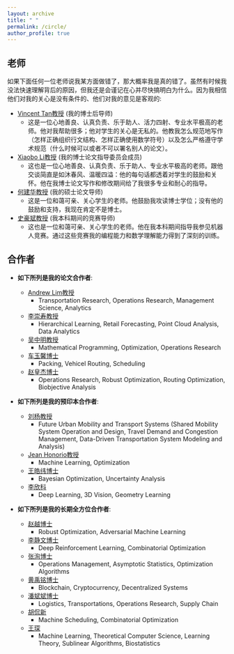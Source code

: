 ```yaml
---
layout: archive
title: " "
permalink: /circle/
author_profile: true
---
```


## 老师

<html><body>
<p align="justify">
如果下面任何一位老师说我某方面做错了，那大概率我是真的错了。虽然有时候我没法快速理解背后的原因，但我还是会谨记在心并尽快搞明白为什么。因为我相信他们对我的关心是没有条件的、他们对我的意见是客观的:
</p>
</body></html>

  * [Vincent Tan教授](https://vyftan.github.io/) (我的博士后导师)
    + 这是一位心地善良、认真负责、乐于助人、活力四射、专业水平极高的老师。他对我帮助很多；他对学生的关心是无私的。他教我怎么规范地写作（怎样正确组织行文结构、怎样正确使用数学符号）以及怎么严格遵守学术规范（什么时候可以或者不可以署名别人的论文）。
  * [Xiaobo Li教授](https://cde.nus.edu.sg/isem/staff/li-xiaobo/) (我的博士论文指导委员会成员)
    + 这也是一位心地善良、认真负责、乐于助人、专业水平极高的老师。跟他交谈简直是如沐春风、温暖四溢：他的每句话都透着对学生的鼓励和关怀。他在我博士论文写作和修改期间给了我很多专业和耐心的指导。
  * [何建华教授](https://teacher.nwpu.edu.cn/j82zf0vfmf50835d3461429868736702.html) (我的硕士论文导师)
    + 这是一位和蔼可亲、关心学生的老师。他鼓励我攻读博士学位；没有他的鼓励和支持，我现在肯定不是博士。
  * [史豪斌教授](https://teacher.nwpu.edu.cn/shihaobin.html) (我本科期间的竞赛导师)
    + 这也是一位和蔼可亲、关心学生的老师。他在我本科期间指导我参见机器人竞赛。通过这些竞赛我的编程能力和数学理解能力得到了深刻的训练。

## 合作者
+ __如下所列是我的论文合作者__:
  * [Andrew Lim教授](https://scholar.google.com/citations?user=iDEgcFQAAAAJ&hl=en)
    - Transportation Research, Operations Research, Management Science, Analytics
  * [李崇寿教授](https://scholar.google.com/citations?user=pQsr70EAAAAJ&hl=en)
    - Hierarchical Learning, Retail Forecasting, Point Cloud Analysis, Data Analytics
  * [吴中明教授](https://scholar.google.com/citations?user=XaPAeGsAAAAJ&hl=en)
    - Mathematical Programming, Optimization, Operations Research
  * [车玉馨博士](https://scholar.google.com.sg/citations?user=Cj8PVYYAAAAJ&hl=en)
    - Packing, Vehicel Routing, Scheduling
  * [赵皇杰博士](https://scholar.google.com/citations?user=IIf_h_8AAAAJ&hl=en)
    - Operations Research, Robust Optimization, Routing Optimization, Biobjective Analysis

+ __如下所列是我的预印本合作者__:
  * [刘杨教授](https://www.nuslumos.org/)
    - Future Urban Mobility and Transport Systems (Shared Mobility System Operation and Design, Travel Demand and Congestion Management, Data-Driven Transportation System Modeling and Analysis)
  * [Jean Honorio教授](https://www.cs.purdue.edu/homes/jhonorio/)
    - Machine Learning, Optimization
  * [王皓纬博士](https://scholar.google.com/citations?user=FJKQJywAAAAJ&hl=en)
    - Bayesian Optimization, Uncertainty Analysis
  * [李欣科](https://scholar.google.com/citations?user=l4LPBs0AAAAJ&hl=zh-CN)
    - Deep Learning, 3D Vision, Geometry Learning

+ __如下所列是我的长期全方位合作者__:
  * [赵越博士](https://scholar.google.com/citations?user=CGSAYhcAAAAJ&hl=en)
    - Robust Optimization, Adversarial Machine Learning
  * [李静文博士](https://scholar.google.com.sg/citations?user=2nbigR8AAAAJ&hl=en)
    - Deep Reinforcement Learning, Combinatorial Optimization
  * [张洵博士](https://scholar.google.com/citations?user=hHphcVMAAAAJ&hl=en)
    - Operations Management, Asymptotic Statistics, Optimization Algorithms
  * [黄禹铭博士](https://scholar.google.com/citations?user=xv6lgqIAAAAJ&hl=en&oi=ao)
    - Blockchain, Cryptocurrency, Decentralized Systems
  * [潘斌斌博士](https://scholar.google.com/citations?user=fjOhMJoAAAAJ&hl=en)
    - Logistics, Transportations, Operations Research, Supply Chain
  * [胡侃新](https://scholar.google.com/citations?user=o_oWtloAAAAJ&hl=en)
    - Machine Scheduling, Combinatorial Optimization
  * [王琛](https://scholar.google.com/citations?user=DnrU0k0AAAAJ&hl=en)
    - Machine Learning, Theoretical Computer Science, Learning Theory, Sublinear Algorithms, Biostatistics
  
